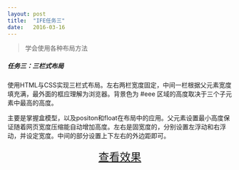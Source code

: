 ```yaml
---
layout: post
title:  "IFE任务三"
date:   2016-03-16
---
```



> 学会使用各种布局方法

##### 任务三：三栏式布局

使用HTML与CSS实现三栏式布局。左右两栏宽度固定，中间一栏根据父元素宽度填充满，最外面的框应理解为浏览器。背景色为 #eee 区域的高度取决于三个子元素中最高的高度。


主要是掌握盒模型，以及positon和float在布局中的应用。父元素设置最小高度保证随着网页宽度压缩能自动增加高度。左右是固宽度的，分别设置左浮动和右浮动，并设定宽度。中间的部分设置上下左右的外边距即可。

<div>
<a href="https://irife.github.io/ife/tliyun/task3/task3.html" target="_blank"><div style="height:50px;line-height:50px;text-align:center;font-size:24px;">查看效果</div></a>
</div>

